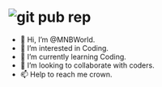 # ![git pub rep](https://user-images.githubusercontent.com/92976860/200189615-eaac2e36-db36-4a52-8f4e-b56e750b9e52.png)

- 👋 Hi, I’m @MNBWorld.
- 👀 I’m interested in Coding.
- 🌱 I’m currently learning Coding.
- 💞️ I’m looking to collaborate with coders.
- 📫 Help to reach me crown.

<!---
MNBWorld/MNBWorld is a ✨ special ✨ repository because its `README.md` (this file) appears on your GitHub profile.
You can click the Preview link to take a look at your changes.
--->
